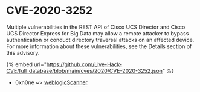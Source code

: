 # CVE-2020-3252

Multiple vulnerabilities in the REST API of Cisco UCS Director and Cisco UCS Director Express for Big Data may allow a remote attacker to bypass authentication or conduct directory traversal attacks on an affected device. For more information about these vulnerabilities, see the Details section of this advisory.

{% embed url="https://github.com/Live-Hack-CVE/full_database/blob/main/cves/2020/CVE-2020-3252.json" %}


* 0xn0ne ~> [weblogicScanner](https://www.alice-snow.ru/2020/database/cve-2020-3252/weblogicscanner-0xn0ne)